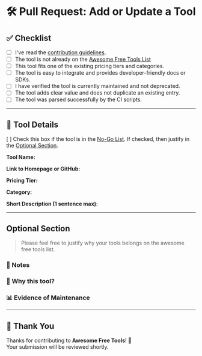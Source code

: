 # 🛠️ Pull Request: Add or Update a Tool

## ✅ Checklist

- [ ] I've read the [contribution guidelines](contributing.md).
- [ ] The tool is not already on the [Awesome Free Tools List](README.md)
- [ ] This tool fits one of the existing pricing tiers and categories.
- [ ] The tool is easy to integrate and provides developer-friendly docs or SDKs.
- [ ] I have verified the tool is currently maintained and not deprecated.
- [ ] The tool adds clear value and does not duplicate an existing entry.
- [ ] The tool was parsed successfully by the CI scripts.

---

## 📌 Tool Details

[ ] Check this box if the tool is in the [No-Go List](no-go-list.md). If checked, then justify in the [Optional Section](#optional-section).

**Tool Name:**  
<!-- Example: LogSnag -->

**Link to Homepage or GitHub:**  
<!-- Example: https://logsnag.com -->

**Pricing Tier:**  
<!-- Select one: Completely Free / Generous Free Tier / Free to Self-Host -->

**Category:**  
<!-- Example: Analytics, CMS, Scheduling, Email, etc. -->

**Short Description (1 sentence max):**  
<!-- Keep it clear and concise -->

---

## Optional Section

>Please feel free to justify why your tools belongs on the awesome free tools list.

### 📝 Notes

<!-- If you want to explain why this tool stands out, or how it compares to alternatives, share it here. -->

### 🧠 Why this tool?

<!-- Explain what makes this tool great, unique, or worth including -->

### 📊 Evidence of Maintenance

<!-- Link to recent commit, release, or issue tracker showing it's actively maintained -->

---

## 🤝 Thank You

Thanks for contributing to **Awesome Free Tools**! 🚀  
Your submission will be reviewed shortly.
